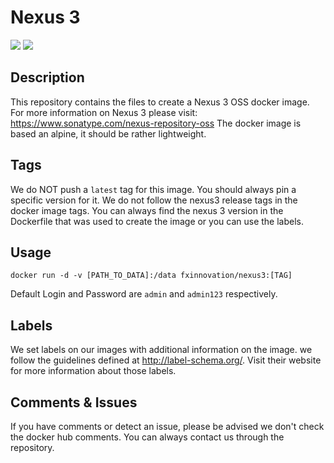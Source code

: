 # Nexus 3
[![](https://images.microbadger.com/badges/version/fxinnovation/nexus3.svg)](https://microbadger.com/images/fxinnovation/nexus3 "Get your own version badge on microbadger.com") [![](https://images.microbadger.com/badges/image/fxinnovation/nexus3.svg)](https://microbadger.com/images/fxinnovation/nexus3 "Get your own image badge on microbadger.com")
## Description
This repository contains the files to create a Nexus 3 OSS docker image. For more information on Nexus 3 please visit: https://www.sonatype.com/nexus-repository-oss
The docker image is based an alpine, it should be rather lightweight.

## Tags
We do NOT push a `latest` tag for this image. You should always pin a specific version for it.
We do not follow the nexus3 release tags in the docker image tags. You can always find the nexus 3 version in the Dockerfile that was used to create the image or you can use the labels.

## Usage
```
docker run -d -v [PATH_TO_DATA]:/data fxinnovation/nexus3:[TAG]
```

Default Login and Password are `admin` and `admin123` respectively.

## Labels
We set labels on our images with additional information on the image. we follow the guidelines defined at http://label-schema.org/. Visit their website for more information about those labels.

## Comments & Issues
If you have comments or detect an issue, please be advised we don't check the docker hub comments. You can always contact us through the repository.
